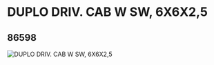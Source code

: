 # DUPLO DRIV. CAB W SW, 6X6X2,5
## 86598
![DUPLO DRIV. CAB W SW, 6X6X2,5](https://lc-www-live-s.legocdn.com/media/bricks/5/2/4538982.jpg)